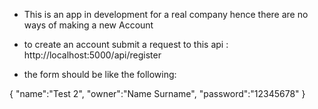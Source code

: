 - This is an app in development for a real company hence there are no ways of making a new Account

- to create an account submit a request to this api : http://localhost:5000/api/register

- the form should be like the following:

{
"name":"Test 2",
"owner":"Name Surname",
"password":"12345678"
}
